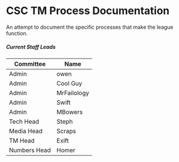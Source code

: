 # CSC TM Process Documentation

An attempt to document the specific processes that make the league function.

##### Current Staff Leads


| **Committee** | **Name**    |
| --------------- | ------------- |
| Admin         | owen        |
| Admin         | Cool Guy    |
| Admin         | MrFailology |
| Admin         | Swift       |
| Admin         | MBowers     |
| Tech Head     | Steph       |
| Media Head    | Scraps      |
| TM Head       | Exift       |
| Numbers Head  | Homer       |
